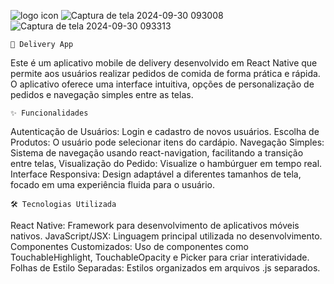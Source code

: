 
 ![logo icon](https://github.com/user-attachments/assets/fe393c77-091b-4e8d-86fa-cce84b8a39c6)
![Captura de tela 2024-09-30 093008](https://github.com/user-attachments/assets/cc468f51-b04f-4f56-868e-5fe8cb06c6c5)
![Captura de tela 2024-09-30 093313](https://github.com/user-attachments/assets/b9d7bdd6-af96-4b0a-a0d2-28e99479c608)


            
	📱 Delivery App
Este é um aplicativo mobile de delivery desenvolvido em React Native que permite aos usuários realizar pedidos de comida de forma prática e rápida. O aplicativo oferece uma interface intuitiva, opções de personalização de pedidos e navegação simples entre as telas.
 
	✨ Funcionalidades
Autenticação de Usuários: Login e cadastro de novos usuários.
Escolha de Produtos: O usuário pode selecionar itens do cardápio.
Navegação Simples: Sistema de navegação usando react-navigation, facilitando a transição entre telas, Visualização do Pedido: Visualize o hambúrguer em tempo real. Interface Responsiva: Design adaptável a diferentes tamanhos de tela, focado em uma experiência fluida para o usuário. 
 
	🛠️ Tecnologias Utilizada
React Native: Framework para desenvolvimento de aplicativos móveis nativos.
JavaScript/JSX: Linguagem principal utilizada no desenvolvimento.
Componentes Customizados: Uso de componentes como TouchableHighlight, TouchableOpacity e Picker para criar interatividade.
Folhas de Estilo Separadas: Estilos organizados em arquivos .js separados.

